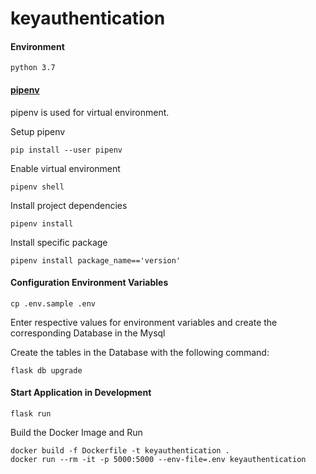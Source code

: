 # keyauthentication

#### Environment
```commandline
python 3.7
``` 
#### [pipenv](https://docs.pipenv.org/)
pipenv is used for virtual environment.

Setup pipenv 
```commandline
pip install --user pipenv
```
Enable virtual environment
```commandline
pipenv shell
```
Install project dependencies
```commandline
pipenv install
```

Install specific package 
```commandline
pipenv install package_name=='version'
```

#### Configuration Environment Variables
```commandline
cp .env.sample .env
```
Enter respective values for environment variables
and create the corresponding Database in the Mysql

Create the tables in the Database with the following command:
```commandline
flask db upgrade
```

#### Start Application in Development
```commandline
flask run
```

Build the Docker Image and Run
```commandline
docker build -f Dockerfile -t keyauthentication .
docker run --rm -it -p 5000:5000 --env-file=.env keyauthentication
```
